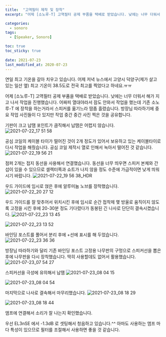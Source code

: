 ```yaml
---
title:  "고역필터 제작 및 장착"
excerpt: "어제 [소노루-T] 고역필터 공제 부품을 택배로 받았습니다. 낮에는 너무 더워서 해가 지고 나서 작업을 진행했습니다. 어짜피 열대야라서 잠도 안와서 작업을 했는데 기존 소노루-T 에 장착을 하는거라서 스피커를 옮기느라 땀좀 흘렸습니다."

categories:
  - sonoro
tags:
  - [Speaker, Sonoro]

toc: true
toc_sticky: true
 
date: 2021-07-23
last_modified_at: 2020-07-23
---
```

연일 최고 기온을 갈아 치우고 있습니다. 어제 저녁 뉴스에서 고양시 덕양구(제가 살고 있는 일산 옆)  최고 기온이 38.5도로 전국 최고를 찍었다고 하네요.ㅠㅠ

어제 [소노루-T] 고역필터 공제 부품을 택배로 받았습니다. 낮에는 너무 더워서 해가 지고 나서 작업을 진행했습니다. 어짜피 열대야라서 잠도 안와서 작업을 했는데 기존 소노루-T 에 장착을 하는거라서 스피커를 옮기느라 땀좀 흘렸습니다. 방장님 따라하기에 중요 작업 사진들이 다 있지만 작업 중간 중간 사진 찍은 것을 공유합니다.

기판이 크고 납땜 포인트가 큼직해서 납땜은 어렵지 않습니다.
![2021-07-22_17 51 58](https://user-images.githubusercontent.com/94424445/146011947-0c6f7bcd-fd9d-45df-816b-d014fee32969.jpg)

공심 코일의 케이블 타이가 떨어진 것이 2개 정도가 있어서 보유하고 있는 케이블타이로 다시 작업을 해줬습니다. 공심 코일 제작시 열로 인해서 녹아서 떨어진 것 같습니다.
![2021-07-22_19 56 21](https://user-images.githubusercontent.com/94424445/146011959-2125951a-65df-477e-9d63-fba6b4f1c598.jpg)

점퍼 2개는 접지 동선을 사용해서 연결했습니다. 동선을 너무 띄우면 스피커 본체와 간섭이 있을 수 있으므로 셀렉터쪽과 쇼트가 나지 않을 정도 수준에 가급적이면 낮게 띄워시기 바랍니다.
![2021-07-22_19 56 38_HDR](https://user-images.githubusercontent.com/94424445/146011977-8fd2eca8-57ae-431a-a564-11034f8f84e2.jpg)

우드 가이드에 임시로 얹은 후에 알루미늄 노브를 장착했습니다.
![2021-07-22_20 27 12](https://user-images.githubusercontent.com/94424445/146011997-6e3fee3e-09db-49ce-973b-304079d8073b.jpg)

우드 가이드를 잘 맞추어서 위치시킨 후에 임시로 순간 접착제 몇 방울로 움직이지 않도록 고정을 시킨 후에 20-30분 정도 기다렸다가 동봉된 긴 나사로 단단히 결속시켰습니다.
![2021-07-22_23 13 45](https://user-images.githubusercontent.com/94424445/146012029-cb8e0103-4fb3-4ec1-a4af-3bb8a97ae121.jpg)

![2021-07-22_23 13 52](https://user-images.githubusercontent.com/94424445/146012040-a3f32fd1-69a8-42d2-a415-ac9a30f78c54.jpg)

바인딩 포스트를 풀어서 분리 후에 +선에 표시를 해 두었습니다.
![2021-07-22_23 36 36](https://user-images.githubusercontent.com/94424445/146012064-593cdb7b-8a06-4073-91a0-ebea82d8a7d6.jpg)

방장님 따라하기와 달리 기존 바인딩 포스트 고정용 나무판의 구멍으로 스피커선을 뽑은 후에 나무판을 다시 장착했습니다. 딱히 사용할데도 없어서 활용했습니다.
![2021-07-23_07 54 27](https://user-images.githubusercontent.com/94424445/146012085-d8706b01-f397-4fc6-8f4a-d1b9304e9b04.jpg)

스피커선을 극성에 유의해서 납땜
![2021-07-23_08 04 15](https://user-images.githubusercontent.com/94424445/146012102-92a03b60-9388-4555-a3cb-aada7976d9e2.jpg)

![2021-07-23_08 04 54](https://user-images.githubusercontent.com/94424445/146012119-f5073e4d-90f4-4568-a341-ed265a671a58.jpg)

마지막으로 나사로 결속해서 마무리했습니다.
![2021-07-23_08 18 29](https://user-images.githubusercontent.com/94424445/146012135-aa86178d-79ff-45f2-9a3d-2e29aa881013.jpg)

![2021-07-23_08 18 44](https://user-images.githubusercontent.com/94424445/146012674-27d0075c-0ca4-4a3b-8802-e7b9df68f42e.jpg)

앰프에 연결해서 소리가 잘 나는지 확인했습니다. 

우선 EL3nSE 에서 -1.3dB 로 셋팅해서 청음하고 있습니다.^^ 아마도 사용하는 앰프 마다 특성이 있으므로 필터를 조절해서 사용하면 좋을 것 같습니다.





